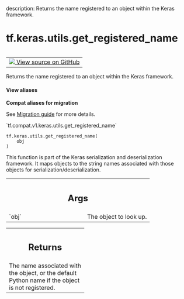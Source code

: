 description: Returns the name registered to an object within the Keras framework.

<div itemscope itemtype="http://developers.google.com/ReferenceObject">
<meta itemprop="name" content="tf.keras.utils.get_registered_name" />
<meta itemprop="path" content="Stable" />
</div>

# tf.keras.utils.get_registered_name

<!-- Insert buttons and diff -->

<table class="tfo-notebook-buttons tfo-api nocontent" align="left">
<td>
  <a target="_blank" href="https://github.com/tensorflow/tensorflow/blob/r2.4/tensorflow/python/keras/utils/generic_utils.py#L167-L185">
    <img src="https://www.tensorflow.org/images/GitHub-Mark-32px.png" />
    View source on GitHub
  </a>
</td>
</table>



Returns the name registered to an object within the Keras framework.

<section class="expandable">
  <h4 class="showalways">View aliases</h4>
  <p>
<b>Compat aliases for migration</b>
<p>See
<a href="https://www.tensorflow.org/guide/migrate">Migration guide</a> for
more details.</p>
<p>`tf.compat.v1.keras.utils.get_registered_name`</p>
</p>
</section>

<pre class="devsite-click-to-copy prettyprint lang-py tfo-signature-link">
<code>tf.keras.utils.get_registered_name(
    obj
)
</code></pre>



<!-- Placeholder for "Used in" -->

This function is part of the Keras serialization and deserialization
framework. It maps objects to the string names associated with those objects
for serialization/deserialization.

<!-- Tabular view -->
 <table class="responsive fixed orange">
<colgroup><col width="214px"><col></colgroup>
<tr><th colspan="2"><h2 class="add-link">Args</h2></th></tr>

<tr>
<td>
`obj`
</td>
<td>
The object to look up.
</td>
</tr>
</table>



<!-- Tabular view -->
 <table class="responsive fixed orange">
<colgroup><col width="214px"><col></colgroup>
<tr><th colspan="2"><h2 class="add-link">Returns</h2></th></tr>
<tr class="alt">
<td colspan="2">
The name associated with the object, or the default Python name if the
object is not registered.
</td>
</tr>

</table>

